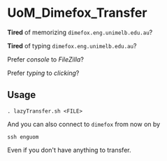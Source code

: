 # UoM_Dimefox_Transfer

__Tired__ of memorizing `dimefox.eng.unimelb.edu.au`?

__Tired__ of typing `dimefox.eng.unimelb.edu.au`?

Prefer _console_ to _FileZilla_?

Prefer _typing_ to _clicking_?

## Usage
```
. lazyTransfer.sh <FILE>
```

And you can also connect to `dimefox` from now on by
```
ssh enguom
```
Even if you don't have anything to transfer.
